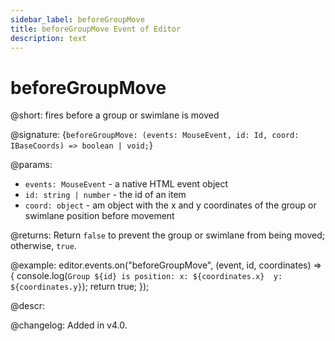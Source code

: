 ```yaml
---
sidebar_label: beforeGroupMove
title: beforeGroupMove Event of Editor
description: text
---
```


# beforeGroupMove

@short: fires before a group or swimlane is moved

@signature: {`beforeGroupMove: (events: MouseEvent, id: Id, coord: IBaseCoords) => boolean | void;`}

@params:
- `events: MouseEvent` - a native HTML event object
- `id: string | number` - the id of an item
- `coord: object` - am object with the x and y coordinates of the group or swimlane position before movement

@returns:
Return `false` to prevent the group or swimlane from being moved; otherwise, `true`.

@example:
editor.events.on("beforeGroupMove", (event, id, coordinates) => {
    console.log(`
        Group ${id} is position:
            x: ${coordinates.x} 
            y: ${coordinates.y}
    `);
    return true;
});

@descr:

@changelog:
Added in v4.0.
